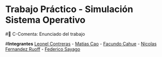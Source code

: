 # Trabajo Práctico - Simulación Sistema Operativo

#📄 C-Comenta: Enunciado del trabajo

#**Integrantes**
 [Leonel Contreras](https://github.com/LeonelArianContreras) - [Matias Cao]((https://github.com/MatiC25)) - [Facundo Cahue](https://github.com/FacundoCahue) - [Nicolas Fernandez Ruoff](https://github.com/NicolasFernandezRuoff) - [Federico Sayago](https://github.com/FedericoEncinazSayago)
